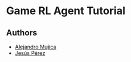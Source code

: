 # Game RL Agent Tutorial

## Authors
- [Alejandro Mujica](https://www.linkedin.com/in/r3mmurd/)
- [Jesús Pérez](https://www.linkedin.com/in/jes%C3%BAs-p%C3%A9rez-592643135/)
